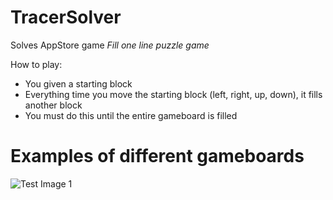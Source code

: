 TracerSolver
======================================================================================================================
Solves AppStore game *Fill one line puzzle game*

How to play:
* You given a starting block
* Everything time you move the starting block (left, right, up, down), it fills another block
* You must do this until the entire gameboard is filled

Examples of different gameboards
==================
![Test Image 1](https://lh3.googleusercontent.com/oVIAmiNUH4y-mTvNIRhseJ8JNKEDB6WNr8-FNYRTV7178vnpDs0KONHes4MxyqNF_kw)
